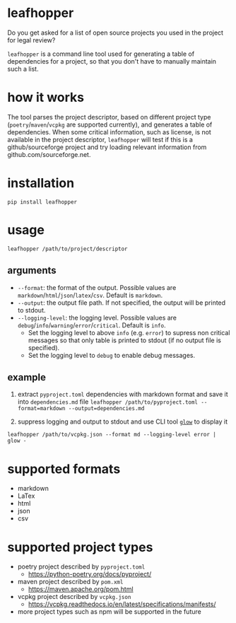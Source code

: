 # leafhopper
Do you get asked for a list of open source projects you used in the project for legal review?

`leafhopper` is a command line tool used for generating a table of dependencies for a project, so that you don't have to manually maintain such a list.

# how it works
The tool parses the project descriptor, based on different project type (`poetry`/`maven`/`vcpkg` are supported currently), and generates a table of dependencies. When some critical information, such as license, is not available in the project descriptor, `leafhopper` will test if this is a github/sourceforge project and try loading relevant information from github.com/sourceforge.net.

# installation
`pip install leafhopper`

# usage
`leafhopper /path/to/project/descriptor`
## arguments
* `--format`: the format of the output. Possible values are `markdown`/`html`/`json`/`latex`/`csv`. Default is `markdown`.
* `--output`: the output file path. If not specified, the output will be printed to stdout.
* `--logging-level`: the logging level. Possible values are `debug`/`info`/`warning`/`error`/`critical`. Default is `info`. 
  * Set the logging level to above `info` (e.g. `error`) to supress non critical messages so that only table is printed to stdout (if no output file is specified).
  * Set the logging level to `debug` to enable debug messages.

## example
1. extract `pyproject.toml` dependencies with markdown format and save it into `dependencies.md` file
`leafhopper /path/to/pyproject.toml --format=markdown --output=dependencies.md`


2. suppress logging and output to stdout and use CLI tool [`glow`](https://github.com/charmbracelet/glow) to display it
```
leafhopper /path/to/vcpkg.json --format md --logging-level error | glow -
```

# supported formats
* markdown
* LaTex
* html
* json
* csv

# supported project types
* poetry project described by `pyproject.toml`
    * https://python-poetry.org/docs/pyproject/    
* maven project described by `pom.xml`
    * https://maven.apache.org/pom.html
* vcpkg project described by `vcpkg.json`
    * https://vcpkg.readthedocs.io/en/latest/specifications/manifests/
* more project types such as npm will be supported in the future